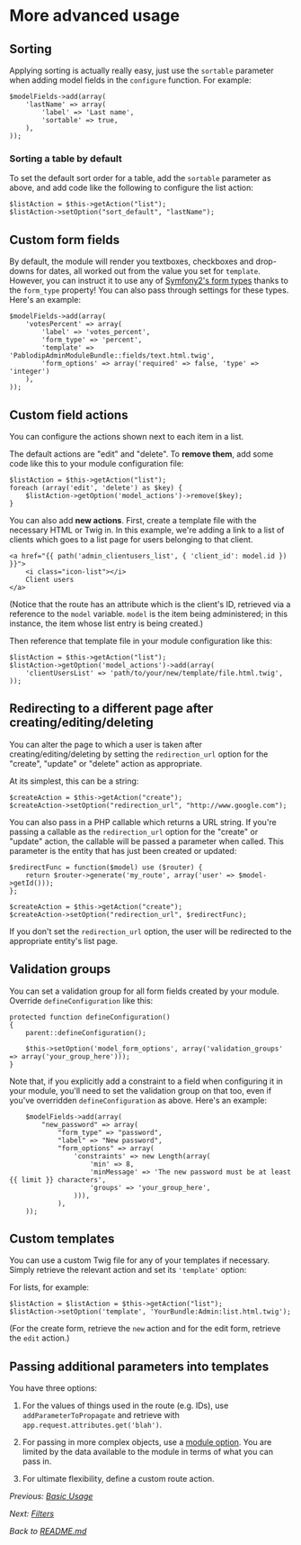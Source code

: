 # More advanced usage

## Sorting

Applying sorting is actually really easy, just use the `sortable` parameter when adding model fields in the `configure` function.  For example:

    $modelFields->add(array(
        'lastName' => array(
            'label' => 'Last name',
            'sortable' => true,
        ),
    ));

### Sorting a table by default

To set the default sort order for a table, add the `sortable` parameter as above, and add code like the
following to configure the list action:

    $listAction = $this->getAction("list");
    $listAction->setOption("sort_default", "lastName");

## Custom form fields

By default, the module will render you textboxes, checkboxes and drop-downs for dates, all worked out from the value you set for `template`.  However, you can instruct it to use any of [Symfony2's form types](http://symfony.com/doc/current/reference/forms/types.html) thanks to the `form_type` property!  You can also pass through settings for these types.  Here's an example:

    $modelFields->add(array(
        'votesPercent' => array(
            'label' => 'votes_percent',
            'form_type' => 'percent',
            'template' => 'PablodipAdminModuleBundle::fields/text.html.twig',
            'form_options' => array('required' => false, 'type' => 'integer')
        ),
    ));

## Custom field actions

You can configure the actions shown next to each item in a list.

The default actions are "edit" and "delete".  To **remove them**, add some code like this to your module configuration file:

    $listAction = $this->getAction("list");
    foreach (array('edit', 'delete') as $key) {
        $listAction->getOption('model_actions')->remove($key);
    }

You can also add **new actions**.  First, create a template file with the necessary HTML or Twig in.  In this example, we're adding a link to a list of clients which goes to a list page for users belonging to that client.

    <a href="{{ path('admin_clientusers_list', { 'client_id': model.id }) }}">
        <i class="icon-list"></i>
        Client users
    </a>

(Notice that the route has an attribute which is the client's ID, retrieved via a reference to the `model` variable.  `model` is the item being administered; in this instance, the item whose list entry is being created.)

Then reference that template file in your module configuration like this:

    $listAction = $this->getAction("list");
    $listAction->getOption('model_actions')->add(array(
        'clientUsersList' => 'path/to/your/new/template/file.html.twig',
    ));

## Redirecting to a different page after creating/editing/deleting

You can alter the page to which a user is taken after creating/editing/deleting by setting the `redirection_url` option for the "create", "update" or "delete" action as appropriate.

At its simplest, this can be a string:

    $createAction = $this->getAction("create");
    $createAction->setOption("redirection_url", "http://www.google.com");

You can also pass in a PHP callable which returns a URL string.  If you're passing a callable as the `redirection_url` option for the "create" or "update" action, the callable will be passed a parameter when called.  This parameter is the entity that has just been created or updated:

    $redirectFunc = function($model) use ($router) {
        return $router->generate('my_route', array('user' => $model->getId()));
    };

    $createAction = $this->getAction("create");
    $createAction->setOption("redirection_url", $redirectFunc);

If you don't set the `redirection_url` option, the user will be redirected to the appropriate entity's list page.

## Validation groups

You can set a validation group for all form fields created by your module.  Override `defineConfiguration` like this:

    protected function defineConfiguration()
    {
        parent::defineConfiguration();

        $this->setOption('model_form_options', array('validation_groups' => array('your_group_here')));
    }

Note that, if you explicitly add a constraint to a field when configuring it in your module,
you'll need to set the validation group on that too, even if you've overridden `defineConfiguration` as above.
Here's an example:

        $modelFields->add(array(
            "new_password" => array(
                "form_type" => "password",
                "label" => "New password",
                "form_options" => array(
                    'constraints' => new Length(array(
                        'min' => 8,
                        'minMessage' => 'The new password must be at least {{ limit }} characters',
                        'groups' => 'your_group_here',
                    ))),
                ),
        ));

## Custom templates

You can use a custom Twig file for any of your templates if necessary.
Simply retrieve the relevant action and set its `'template'` option:

For lists, for example:

    $listAction = $listAction = $this->getAction("list");
    $listAction->setOption('template', 'YourBundle:Admin:list.html.twig');

(For the create form, retrieve the `new` action and for the edit form, retrieve the `edit` action.)

## Passing additional parameters into templates

You have three options:

1. For the values of things used in the route (e.g. IDs), use `addParameterToPropagate` and retrieve with `app.request.attributes.get('blah')`.

2. For passing in more complex objects, use a [module option](https://github.com/whiteoctober/PablodipModuleBundle#options).  You are limited by the data available to the module in terms of what you can pass in.

3. For ultimate flexibility, define a custom route action.

_Previous: [Basic Usage](basic-usage.md)_

_Next: [Filters](filters.md)_

_Back to [README.md](../README.md)_
